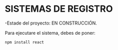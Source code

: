 <h1>SISTEMAS DE REGISTRO</h1>

-Estade del proyecto: EN CONSTRUCCIÓN.

Para ejecutare el sistema, debes de poner:

```npm install react```
